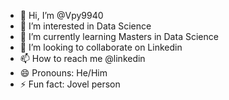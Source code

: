 - 👋 Hi, I’m @Vpy9940
- 👀 I’m interested in Data Science
- 🌱 I’m currently learning Masters in Data Science
- 💞️ I’m looking to collaborate on Linkedin
- 📫 How to reach me @linkedin
- 😄 Pronouns: He/Him
- ⚡ Fun fact: Jovel person

<!---
Vpy9940/Vpy9940 is a ✨ special ✨ repository because its `README.md` (this file) appears on your GitHub profile.
You can click the Preview link to take a look at your changes.
--->
